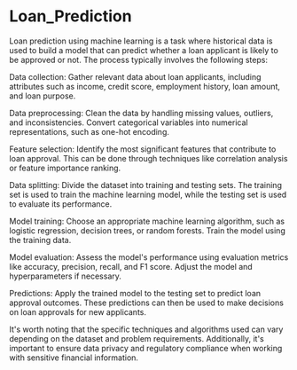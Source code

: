 # Loan_Prediction
Loan prediction using machine learning is a task where historical data is used to build a model that can predict whether a loan applicant is likely to be approved or not. The process typically involves the following steps:

Data collection: Gather relevant data about loan applicants, including attributes such as income, credit score, employment history, loan amount, and loan purpose.

Data preprocessing: Clean the data by handling missing values, outliers, and inconsistencies. Convert categorical variables into numerical representations, such as one-hot encoding.

Feature selection: Identify the most significant features that contribute to loan approval. This can be done through techniques like correlation analysis or feature importance ranking.

Data splitting: Divide the dataset into training and testing sets. The training set is used to train the machine learning model, while the testing set is used to evaluate its performance.

Model training: Choose an appropriate machine learning algorithm, such as logistic regression, decision trees, or random forests. Train the model using the training data.

Model evaluation: Assess the model's performance using evaluation metrics like accuracy, precision, recall, and F1 score. Adjust the model and hyperparameters if necessary.

Predictions: Apply the trained model to the testing set to predict loan approval outcomes. These predictions can then be used to make decisions on loan approvals for new applicants.

It's worth noting that the specific techniques and algorithms used can vary depending on the dataset and problem requirements. Additionally, it's important to ensure data privacy and regulatory compliance when working with sensitive financial information.
